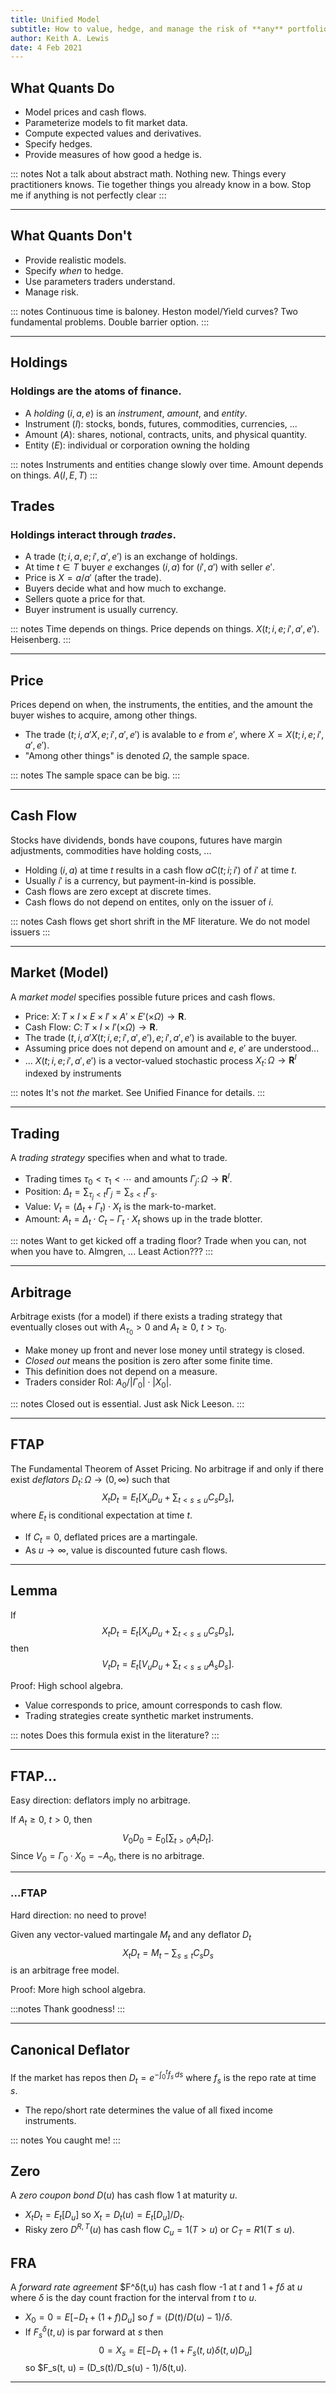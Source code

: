 ```yaml
---
title: Unified Model
subtitle: How to value, hedge, and manage the risk of **any** portfolio
author: Keith A. Lewis
date: 4 Feb 2021
---
```


## What Quants Do

- Model prices and cash flows.
- Parameterize models to fit market data.
- Compute expected values and derivatives.
- Specify hedges.
- Provide measures of how good a hedge is.

::: notes
Not a talk about abstract math.
Nothing new. Things every practitioners knows.
Tie together things you already know in a bow.
Stop me if anything is not perfectly clear
:::

---

## What Quants Don't

- Provide realistic models.
- Specify _when_ to hedge.
- Use parameters traders understand.
- Manage risk.

::: notes
Continuous time is baloney. Heston model/Yield curves? Two fundamental problems. Double barrier option.
:::

---

## Holdings

### Holdings are the atoms of finance.

- A _holding_ $(i,a,e)$ is an _instrument_, _amount_, and _entity_.
- Instrument (_I_): stocks, bonds, futures, commodities, currencies, ...
- Amount (_A_): shares, notional, contracts, units, and physical quantity.
- Entity (_E_): individual or corporation owning the holding

::: notes
Instruments and entities change slowly over time. Amount depends on things. $A(I,E,T)$
:::

## Trades

### Holdings interact through _trades_.

- A trade $(t;i,a,e;i',a',e')$ is an exchange of holdings.
- At time $t\in T$ buyer $e$ exchanges $(i,a)$ for $(i',a')$ with seller $e'$.
- Price is $X = a/a'$ (after the trade).
- Buyers decide what and how much to exchange.
- Sellers quote a price for that.
- Buyer instrument is usually currency.

::: notes
Time depends on things. Price depends on things. $X(t;i,e;i',a',e')$. Heisenberg.
:::

---

## Price

Prices depend on when, the instruments, the entities,
and the amount the buyer wishes to acquire, among other things.

- The trade $(t;i,a'X,e;i',a',e')$ is avalable to $e$ from $e'$,
where $X = X(t;i,e;i',a',e')$.
- "Among other things" is denoted $\Omega$, the sample space.

::: notes
The sample space can be big.
:::

---

## Cash Flow

Stocks have dividends, bonds have coupons, futures have margin adjustments,
commodities have holding costs, ...

- Holding $(i,a)$ at time $t$ results in a cash flow $aC(t;i;i')$ of $i'$ at time $t$.
- Usually $i'$ is a currency, but payment-in-kind is possible.
- Cash flows are zero except at discrete times.
- Cash flows do not depend on entites, only on the issuer of $i$.

::: notes
Cash flows get short shrift in the MF literature. We do not model issuers
:::

---

## Market (Model)

A _market model_ specifies possible future prices and cash flows.

- Price: $X\colon T\times I\times E\times I' \times A'\times E' (\times \Omega)\to\bm{R}$.
- Cash Flow: $C\colon T\times I\times I'(\times\Omega)\to\bm{R}$.
- The trade $(t,i,a'X(t;i,e;i',a',e'),e;i',a',e')$ is available to the buyer.
- Assuming price does not depend on amount and $e$, $e'$ are understood...
- ... $X(t;i,e;i',a',e')$ is a vector-valued stochastic process $X_t\colon\Omega\to\bm{R}^I$
indexed by instruments

::: notes
It's not _the_ market. See Unified Finance for details.
:::

---

## Trading

A _trading strategy_ specifies when and what to trade.

- Trading times $τ_0 < τ_1 < \cdots$ and amounts $Γ_j\colon\Omega\to\bm{R}^I$.
- Position: $Δ_t = \sum_{τ_j < t} Γ_j = \sum_{s < t} Γ_s$.
- Value: $V_t = (Δ_t + Γ_t)\cdot X_t$ is the mark-to-market.
- Amount: $A_t = Δ_t\cdot C_t - Γ_t\cdot X_t$ shows up in the trade blotter.

::: notes
Want to get kicked off a trading floor? Trade when you can, not when you have to.
Almgren, ... Least Action???
:::

---

## Arbitrage

Arbitrage exists (for a model) if there exists a trading strategy that eventually
closes out with $A_{τ_0} > 0$ and $A_t\ge 0$, $t > τ_0$.

- Make money up front and never lose money until strategy is closed.
- _Closed out_ means the position is zero after some finite time.
- This definition does not depend on a measure.
- Traders consider RoI: $A_0/|Γ_0|\cdot |X_0|$.

::: notes
Closed out is essential. Just ask Nick Leeson.
:::

---

## FTAP

The Fundamental Theorem of Asset Pricing. No arbitrage if and only if there
exist _deflators_ $D_t\colon\Omega\to(0,\infty)$ such that
$$
X_tD_t = E_t[X_u D_u + \sum_{t < s \le u} C_s D_s],
$$
where $E_t$ is conditional expectation at time $t$.

- If $C_t = 0$, deflated prices are a martingale.
- As $u\to\infty$, value is discounted future cash flows.

---

## Lemma

If
$$
X_tD_t = E_t[X_u D_u + \sum_{t < s \le u} C_s D_s],
$$
then
$$
V_tD_t = E_t[V_u D_u + \sum_{t < s \le u} A_s D_s].
$$

Proof: High school algebra.

- Value corresponds to price, amount corresponds to cash flow.
- Trading strategies create synthetic market instruments.

::: notes
Does this formula exist in the literature?
:::

---

## FTAP...

Easy direction: deflators imply no arbitrage.

If $A_t \ge 0$, $t > 0$, then
$$
	V_0 D_0 = E_0[\sum_{t > 0} A_t D_t].
$$
Since $V_0 = Γ_0\cdot X_0 = -A_0$, there is no arbitrage.

---

### ...FTAP

Hard direction: no need to prove!

Given any vector-valued martingale $M_t$ and any deflator $D_t$
$$
	X_t D_t = M_t - \sum_{s \le t} C_s D_s
$$
is an arbitrage free model.

Proof: More high school algebra.

:::notes
Thank goodness!
:::

---

## Canonical Deflator

If the market has repos then $D_t = e^{-\int_0^t f_s\,ds}$ where $f_s$ is
the repo rate at time $s$.

- The repo/short rate determines the value of all fixed income instruments.

::: notes
You caught me!
:::

## Zero

A _zero coupon bond_ $D(u)$ has cash flow 1 at maturity $u$.

- $X_t D_t = E_t[D_u]$ so $X_t = D_t(u) = E_t[D_u]/D_t$.
- Risky zero $D^{R,T}(u)$ has cash flow $C_u = 1(T > u)$ or $C_T = R1(T \le u)$.

## FRA

A _forward rate agreement_ $F^δ(t,u) has cash flow -1 at $t$ and $1 + fδ$ at $u$
where $δ$ is the day count fraction for the interval from $t$ to $u$.

- $X_0 = 0 = E[-D_t + (1 + f)D_u]$ so $f = (D(t)/D(u) - 1)/δ$.
- If $F^δ_s(t, u)$ is par forward at $s$ then
$$
	0 = X_s = E[-D_t + (1 + F_s(t,u)δ(t,u)D_u]
$$
so $F_s(t, u) = (D_s(t)/D_s(u) - 1)/δ(t,u).

---
